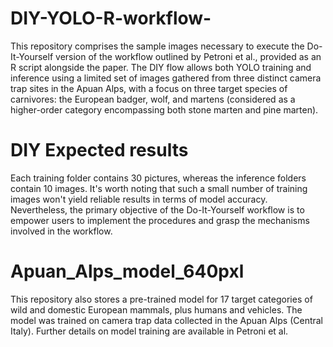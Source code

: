 # DIY-YOLO-R-workflow-
This repository comprises the sample images necessary to execute the Do-It-Yourself version of the workflow outlined by Petroni et al., provided as an R script alongside the paper. The DIY flow allows both YOLO training and inference using a limited set of images gathered from three distinct camera trap sites in the Apuan Alps, with a focus on three target species of carnivores: the European badger, wolf, and martens (considered as a higher-order category encompassing both stone marten and pine marten).
# DIY Expected results
Each training folder contains 30 pictures, whereas the inference folders contain 10 images. It's worth noting that such a small number of training images won't yield reliable results in terms of model accuracy. Nevertheless, the primary objective of the Do-It-Yourself workflow is to empower users to implement the procedures and grasp the mechanisms involved in the workflow.
# Apuan_Alps_model_640pxl
This repository also stores a pre-trained model for 17 target categories of wild and domestic European mammals, plus humans and vehicles. The model was trained on camera trap data collected in the Apuan Alps (Central Italy). Further details on model training are available in Petroni et al. 
